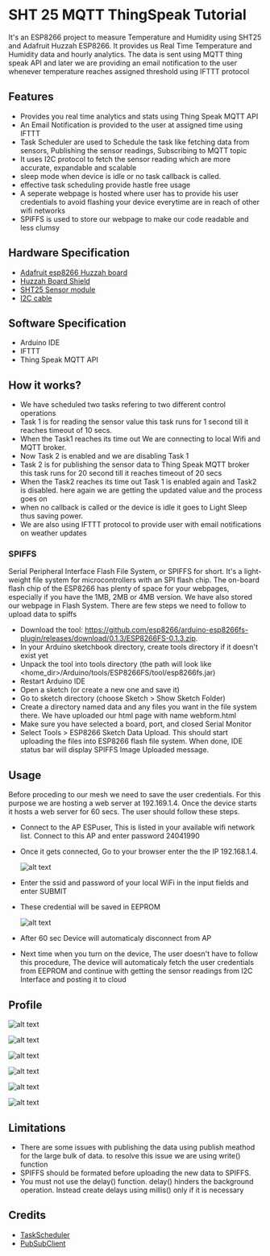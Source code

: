 # SHT 25 MQTT  ThingSpeak Tutorial

It's an ESP8266 project to measure Temperature and Humidity using SHT25 and Adafruit Huzzah ESP8266. It provides us Real Time    Temperature and Humidity data and hourly analytics. The data is sent using MQTT thing speak API and later we are providing an email notification to the user whenever temperature reaches assigned threshold using IFTTT protocol

## Features 

  - Provides you real time analytics and stats using Thing Speak MQTT API 
  - An Email Notification is provided to the user at assigned time using IFTTT 
  - Task Scheduler are used to Schedule the task like fetching data from sensors, Publishing the sensor readings, Subscribing to MQTT       topic 
  - It uses I2C protocol to fetch the sensor reading which are more accurate, expandable and scalable
  - sleep mode when device is idle or no task callback is called.
  - effective task scheduling provide hastle free usage
  - A seperate webpage is hosted where user has to provide his user credentials to avoid flashing your device everytime are in reach of other wifi networks
  - SPIFFS is used to store our webpage to make our code readable and less clumsy

## Hardware Specification
  - [Adafruit esp8266 Huzzah board](https://www.adafruit.com/product/2471)
  - [Huzzah Board Shield](https://store.ncd.io/product/i2c-shield-for-adafruit-huzzah-esp8266-integrated-usb-and-i2c-port/)
  - [SHT25 Sensor module](https://store.ncd.io/product/sht25-humidity-and-temperature-sensor-%C2%B11-8rh-%C2%B10-2c-i2c-mini-module/)
  - [I2C cable](https://store.ncd.io/product/i%C2%B2c-cable/)
 

## Software Specification
 - Arduino IDE 
 - IFTTT
 - Thing Speak MQTT API 

## How it works?

  -  We have scheduled two tasks refering to two different control operations
  - Task 1 is for reading the sensor value this task runs for 1 second till it reaches timeout of 10 secs.
  - When the Task1 reaches its time out We are connecting to local Wifi and MQTT broker. 
  - Now Task 2 is enabled and we are disabling Task 1 
  - Task 2 is for publishing the sensor data to Thing Speak MQTT broker this task runs for 20 second till it reaches timeout of 20 secs 
  - When the Task2 reaches its time out Task 1 is enabled again and Task2 is disabled. here again we are getting the updated value and       the process goes on   
  - when no callback is called or the device is idle it goes to Light Sleep thus saving power.
  - We are also using IFTTT protocol to provide user with email notifications on weather updates
  
### SPIFFS
  Serial Peripheral Interface Flash File System, or SPIFFS for short. It's a light-weight file system for microcontrollers with an SPI flash chip. The on-board flash chip of the ESP8266 has plenty of space for your webpages, especially if you have the 1MB, 2MB or 4MB version. We have also stored our webpage in Flash System. There are few steps we need to follow to upload data to spiffs
  
  - Download the tool: https://github.com/esp8266/arduino-esp8266fs-plugin/releases/download/0.1.3/ESP8266FS-0.1.3.zip.
  - In your Arduino sketchbook directory, create tools directory if it doesn't exist yet
  - Unpack the tool into tools directory (the path will look like <home_dir>/Arduino/tools/ESP8266FS/tool/esp8266fs.jar)
  - Restart Arduino IDE
  - Open a sketch (or create a new one and save it)
  - Go to sketch directory (choose Sketch > Show Sketch Folder)
  - Create a directory named data and any files you want in the file system there. We have uploaded our html page with name         webform.html
  - Make sure you have selected a board, port, and closed Serial Monitor
  - Select Tools > ESP8266 Sketch Data Upload. This should start uploading the files into ESP8266 flash file system. When done,      IDE status bar will display SPIFFS Image Uploaded message.

## Usage

Before proceding to our mesh we need to save the user credentials. For this purpose we are hosting a web server at 192.169.1.4. Once the device starts it hosts a web server for 60 secs. The user should follow these steps.
    

 - Connect to the AP ESPuser, This is listed in your available wifi network list. Connect to this AP and enter password 24041990 
 - Once it gets connected, Go to your browser enter the the IP 192.168.1.4. 

    ![alt text](https://github.com/ncdcommunity/ESP-ThingspeakMQTT/blob/master/Capture10.png "ESP8266 WebForm")
  
 - Enter the ssid and password of your local WiFi in the input fields and enter SUBMIT
 
 - These credential will be saved in EEPROM
 
    ![alt text](https://github.com/ncdcommunity/ESP-ThingspeakMQTT/blob/master/WebPage.png "Local Wifi Connection")
 
 
 - After 60 sec Device will automaticaly disconnect from AP 
 
 - Next time when you turn on the device, The user doesn't have to follow this procedure, The device will automaticaly fetch the user      credentials from EEPROM and continue with getting the sensor readings from I2C Interface and posting it to cloud


## Profile

![alt text](https://github.com/ncdcommunity/ESP-ThingspeakMQTT/blob/master/I2CReadings.PNG "Task1 - Reading values from SHT25")

![alt text](https://github.com/ncdcommunity/ESP-ThingspeakMQTT/blob/master/IFTTTEmailNotification.PNG "Task2 - Publishing values to ThingSpeak")

![alt text](https://github.com/ncdcommunity/ESP-ThingspeakMQTT/blob/master/Publish.PNG "ThingSpeak TempC graph")

![alt text](https://github.com/ncdcommunity/ESP-ThingspeakMQTT/blob/master/TempCGraph.PNG "ThingSpeak TempF graph")

![alt text](https://github.com/ncdcommunity/ESP-ThingspeakMQTT/blob/master/TempFGraph.PNG "ThingSpeak Humidity graph")

![alt text](https://github.com/ncdcommunity/ESP-ThingspeakMQTT/blob/master/humidityGraph.PNG "IFTTT email Notification")


## Limitations

- There are some issues with publishing the data using publish meathod for the large bulk of data. to resolve this issue we are using write() function  
- SPIFFS should be formated before uploading the new data to SPIFFS. 
- You must not use the delay() function. delay() hinders the background operation. Instead create delays using millis() only if it is necessary

## Credits

- [TaskScheduler](https://github.com/arkhipenko/TaskScheduler)
- [PubSubClient](https://pubsubclient.knolleary.net/)
